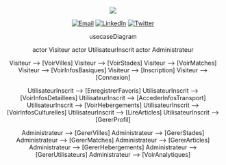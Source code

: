 <div align="center">

![](https://readme-typing-svg.herokuapp.com?font=Fira+Code&size=18&duration=2000&pause=1000&color=00FF00&center=true&vCenter=true&multiline=true&repeat=false&width=600&height=100&lines=Initializing+Developer+Profile...;System+Status%3A+Online;Loading+...+...)
 </div>
<div align="center">
    
[![Email](https://img.shields.io/badge/Email-D14836?style=for-the-badge&logo=gmail&logoColor=white)](mailto:drissnafi3@gmail.com)
[![LinkedIn](https://img.shields.io/badge/LinkedIn-0077B5?style=for-the-badge&logo=linkedin&logoColor=white)](https://www.linkedin.com/in/driss-nafii-333379248/)
[![Twitter](https://img.shields.io/badge/Twitter-1DA1F2?style=for-the-badge&logo=twitter&logoColor=white)](https://twitter.com/drissnafii)


usecaseDiagram

actor Visiteur
actor UtilisateurInscrit
actor Administrateur

Visiteur --> [VoirVilles]
Visiteur --> [VoirStades]
Visiteur --> [VoirMatches]
Visiteur --> [VoirInfosBasiques]
Visiteur --> [Inscription]
Visiteur --> [Connexion]

UtilisateurInscrit --> [EnregistrerFavoris]
UtilisateurInscrit --> [VoirInfosDetaillees]
UtilisateurInscrit --> [AccederInfosTransport]
UtilisateurInscrit --> [VoirHebergements]
UtilisateurInscrit --> [VoirInfosCulturelles]
UtilisateurInscrit --> [LireArticles]
UtilisateurInscrit --> [GererProfil]

Administrateur --> [GererVilles]
Administrateur --> [GererStades]
Administrateur --> [GererMatches]
Administrateur --> [GererArticles]
Administrateur --> [GererHebergements]
Administrateur --> [GererUtilisateurs]
Administrateur --> [VoirAnalytiques]
